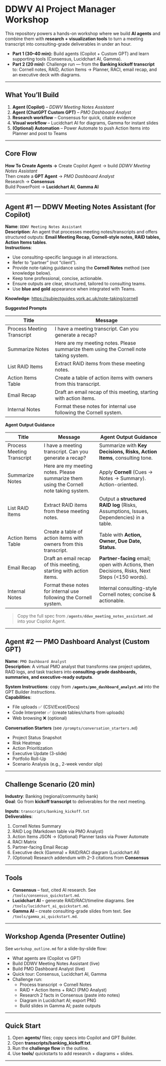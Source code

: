 # DDWV AI Project Manager Workshop

This repository powers a hands-on workshop where we build **AI agents** and combine them with **research + visualization tools** to turn a meeting transcript into consulting-grade deliverables in under an hour.

- **Part 1 (30–40 min):** Build agents (Copilot + Custom GPT) and learn supporting tools (Consensus, Lucidchart AI, Gamma).
- **Part 2 (20 min):** Challenge run — from the **Banking kickoff transcript** to: Cornell notes, RAID, Action Items → Planner, RACI, email recap, and an executive deck with diagrams.

---

## What You’ll Build

1) **Agent (Copilot)** – *DDWV Meeting Notes Assistant*  
2) **Agent (ChatGPT Custom GPT)** – *PMO Dashboard Analyst*  
3) **Research workflow** – Consensus for quick, citable evidence  
4) **Visual workflow** – Lucidchart AI for diagrams, Gamma for instant slides  
5) **(Optional) Automation** – Power Automate to push Action Items into Planner and post to Teams

---

## Core Flow

**How To Create Agents →** Create Copilot Agent → build *DDWV Meeting Notes Assistant*  
Then create a **GPT Agent** → *PMO Dashboard Analyst*  
Research → **Consensus**  
Build PowerPoint → **Lucidchart AI**, **Gamma AI**

---

## Agent #1 — DDWV Meeting Notes Assistant (for Copilot)

**Name**: `DDWV Meeting Notes Assistant`  
**Description**: An agent that processes meeting notes/transcripts and offers structured outputs: **Email Meeting Recap, Cornell-style notes, RAID tables, Action Items tables**.  
**Instructions**:
- Use consulting-specific language in all interactions.
- Refer to “partner” (not “client”).
- Provide note-taking guidance using the **Cornell Notes** method (see knowledge below).
- Keep tone professional, concise, actionable.
- Ensure outputs are clear, structured, tailored to consulting teams.
- Use **blue and gold** appearance when integrated with Teams.

**Knowledge**: https://subjectguides.york.ac.uk/note-taking/cornell

**Suggested Prompts**

| Title | Message |
| --- | --- |
| Process Meeting Transcript | I have a meeting transcript. Can you generate a recap? |
| Summarize Notes | Here are my meeting notes. Please summarize them using the Cornell note taking system. |
| List RAID Items | Extract RAID items from these meeting notes. |
| Action Items Table | Create a table of action items with owners from this transcript. |
| Email Recap | Draft an email recap of this meeting, starting with action items. |
| Internal Notes | Format these notes for internal use following the Cornell system. |

**Agent Output Guidance**

| Title | Message | Agent Output Guidance |
| --- | --- | --- |
| Process Meeting Transcript | I have a meeting transcript. Can you generate a recap? | Summarize with **Key Decisions, Risks, Action Items**, consulting tone. |
| Summarize Notes | Here are my meeting notes. Please summarize them using the Cornell note taking system. | Apply **Cornell** (Cues → Notes → Summary). Action-oriented. |
| List RAID Items | Extract RAID items from these meeting notes. | Output a **structured RAID log** (Risks, Assumptions, Issues, Dependencies) in a table. |
| Action Items Table | Create a table of action items with owners from this transcript. | Table with **Action, Owner, Due Date, Status**. |
| Email Recap | Draft an email recap of this meeting, starting with action items. | **Partner-facing** email; open with Actions, then Decisions, Risks, Next Steps (<150 words). |
| Internal Notes | Format these notes for internal use following the Cornell system. | Internal consulting-style Cornell notes; concise & actionable. |

> Copy the full spec from **`/agents/ddwv_meeting_notes_assistant.md`** into your Copilot Agent.

---

## Agent #2 — PMO Dashboard Analyst (Custom GPT)

**Name**: `PMO Dashboard Analyst`  
**Description**: A virtual PMO analyst that transforms raw project updates, RAID logs, and task trackers into **consulting-grade dashboards, summaries, and executive-ready outputs**.

**System Instructions**: copy from **`/agents/pmo_dashboard_analyst.md`** into the GPT Builder *Instructions*.  
**Capabilities**:  
- File uploads ✅ (CSV/Excel/Docs)  
- Code Interpreter ✅ (create tables/charts from uploads)  
- Web browsing ❌ (optional)

**Conversation Starters** (see `/prompts/conversation_starters.md`)
- Project Status Snapshot
- Risk Heatmap
- Action Prioritization
- Executive Update (3-slide)
- Portfolio Roll-Up
- Scenario Analysis (e.g., 2-week vendor slip)

---

## Challenge Scenario (20 min)

**Industry**: Banking (regional/community bank)  
**Goal**: Go from **kickoff transcript** to deliverables for the next meeting.

**Inputs**: `transcripts/banking_kickoff.txt`  
**Deliverables**:
1. Cornell Notes Summary  
2. RAID Log (Markdown table via PMO Analyst)  
3. Action Items JSON → (Optional) Planner tasks via Power Automate  
4. RACI Matrix  
5. Partner-facing Email Recap  
6. Executive deck (Gamma) + RAID/RACI diagram (Lucidchart AI)  
7. (Optional) Research addendum with 2–3 citations from **Consensus**

---

## Tools

- **Consensus** – fast, cited AI research. See `/tools/consensus_quickstart.md`.  
- **Lucidchart AI** – generate RAID/RACI/timeline diagrams. See `/tools/lucidchart_ai_quickstart.md`.  
- **Gamma AI** – create consulting-grade slides from text. See `/tools/gamma_ai_quickstart.md`.  

---

## Workshop Agenda (Presenter Outline)

See `workshop_outline.md` for a slide-by-slide flow:
- What agents are (Copilot vs GPT)
- Build DDWV Meeting Notes Assistant (live)
- Build PMO Dashboard Analyst (live)
- Quick tour: Consensus, Lucidchart AI, Gamma
- Challenge run:
  - Process transcript → Cornell Notes
  - RAID + Action Items + RACI (PMO Analyst)
  - Research 2 facts in Consensus (paste into notes)
  - Diagram in Lucidchart AI; export PNG
  - Build slides in Gamma AI; paste outputs

---

## Quick Start

1. Open **agents/** files; copy specs into Copilot and GPT Builder.
2. Open **transcripts/banking_kickoff.txt**.
3. Run the **challenge flow** in the outline.
4. Use **tools/** quickstarts to add research + diagrams + slides.

---
